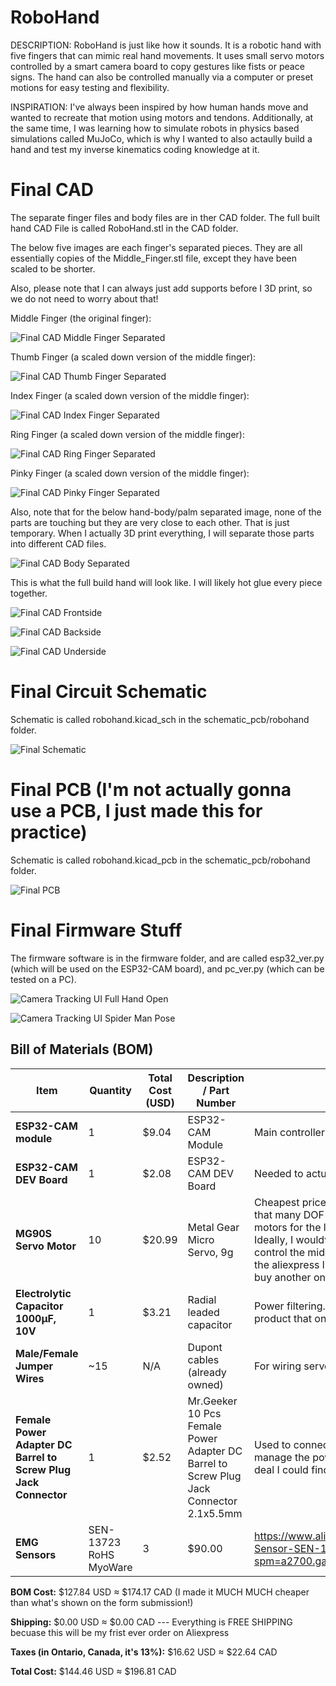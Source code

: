 # RoboHand
DESCRIPTION: RoboHand is just like how it sounds. It is a robotic hand with five fingers that can mimic real hand movements. It uses small servo motors controlled by a smart camera board to copy gestures like fists or peace signs. The hand can also be controlled manually via a computer or preset motions for easy testing and flexibility.

INSPIRATION: I've always been inspired by how human hands move and wanted to recreate that motion using motors and tendons. Additionally, at the same time, I was learning how to simulate robots in physics based simulations called MuJoCo, which is why I wanted to also actaully build a hand and test my inverse kinematics coding knowledge at it.

# Final CAD
The separate finger files and body files are in ther CAD folder. The full built hand CAD File is called RoboHand.stl in the CAD folder. 

The below five images are each finger's separated pieces. They are all essentially copies of the Middle_Finger.stl file, except they have been scaled to be shorter. 

Also, please note that I can always just add supports before I 3D print, so we do not need to worry about that!

Middle Finger (the original finger):

![Final CAD Middle Finger Separated](https://hc-cdn.hel1.your-objectstorage.com/s/v3/47549fec8bafb1626f2fa633d8798c469f0eecc3_cad_middle.png)

Thumb Finger (a scaled down version of the middle finger):

![Final CAD Thumb Finger Separated](https://hc-cdn.hel1.your-objectstorage.com/s/v3/d47e26595ff6a854219f9481595280e4a03abd23_cad_thumb.png)

Index Finger (a scaled down version of the middle finger):

![Final CAD Index Finger Separated](https://hc-cdn.hel1.your-objectstorage.com/s/v3/5cedf0068f997ff48cd3f0cf27c2add3f5ba289a_cad_index.png)

Ring Finger (a scaled down version of the middle finger):

![Final CAD Ring Finger Separated](https://hc-cdn.hel1.your-objectstorage.com/s/v3/1159341951d918dbfab7d8ad09b1596d0c0ad3dc_cad_ring.png)

Pinky Finger (a scaled down version of the middle finger):

![Final CAD Pinky Finger Separated](https://hc-cdn.hel1.your-objectstorage.com/s/v3/3ad1caff27a0c6759d0816a451dc2e8561a90a3a_cad_pinky.png)

Also, note that for the below hand-body/palm separated image, none of the parts are touching but they are very close to each other. That is just temporary. When I actually 3D print everything, I will separate those parts into different CAD files.

![Final CAD Body Separated](https://hc-cdn.hel1.your-objectstorage.com/s/v3/7041112042d07831d98d7bf883e41fcbb0f77385_cad_body.png)

This is what the full build hand will look like. I will likely hot glue every piece together. 

![Final CAD Frontside](https://hc-cdn.hel1.your-objectstorage.com/s/v3/0eb5953f91e9ba583a2f5a64e0ce6e3ec2b6b9e5_cad_jy2_pic1.png)

![Final CAD Backside](https://hc-cdn.hel1.your-objectstorage.com/s/v3/6cf5f00cecec6dab7e3f775ddf35739472e9989b_cad_jy3.png)

![Final CAD Underside](https://hc-cdn.hel1.your-objectstorage.com/s/v3/b559a07c66fa4c035cc92b1351936754b3420eb1_cad_jy2_pic3.png)

# Final Circuit Schematic
Schematic is called robohand.kicad_sch in the schematic_pcb/robohand folder.

![Final Schematic](https://hc-cdn.hel1.your-objectstorage.com/s/v3/319bd1ee434b18614ffb52b6fccd42de33fba531_schematic_jy2.png)

# Final PCB (I'm not actually gonna use a PCB, I just made this for practice)
Schematic is called robohand.kicad_pcb in the schematic_pcb/robohand folder.

![Final PCB](https://hc-cdn.hel1.your-objectstorage.com/s/v3/e38e3dc7e2b150734c08eded3e18af604725a4f3_pcb_jy2.png)

# Final Firmware Stuff
The firmware software is in the firmware folder, and are called esp32_ver.py (which will be used on the ESP32-CAM board), and pc_ver.py (which can be tested on a PC).

![Camera Tracking UI Full Hand Open](https://hc-cdn.hel1.your-objectstorage.com/s/v3/33b4f0d4d17303a596ea11bbbde2154588fb1819_camera_tracking_full.png)

![Camera Tracking UI Spider Man Pose](https://hc-cdn.hel1.your-objectstorage.com/s/v3/088d54ca0e6f30fa80a4ac7c3bd3eefce8f310bd_camera_tracking_spiderman.png)

## Bill of Materials (BOM)

| Item                             | Quantity | Total Cost (USD) | Description / Part Number                      | Notes                                | Links                             |
|---------------------------------|----------|-------------------|-----------------------------------------------|-------------------------------------|-------------------------|
| **ESP32-CAM module**             | 1        | $9.04 | ESP32-CAM Module                | Main controller + camera             | https://www.aliexpress.com/item/1005006341099716.html?spm=a2g0o.productlist.main.4.10b31f44f3CRYE&algo_pvid=cf5cc23f-74d1-44a8-bcb2-311bc13f1dcc&algo_exp_id=cf5cc23f-74d1-44a8-bcb2-311bc13f1dcc-3&pdp_ext_f=%7B%22order%22%3A%22103%22%2C%22eval%22%3A%221%22%7D&pdp_npi=4%40dis%21CAD%212.83%211.63%21%21%2114.42%218.32%21%402101d9ee17540044723562302eab01%2112000036821212387%21sea%21CA%216438900822%21ABX&curPageLogUid=s9SbCAg5Mvaq&utparam-url=scene%3Asearch%7Cquery_from%3A |
| **ESP32-CAM DEV Board**             | 1        | $2.08 | ESP32-CAM DEV Board                | Needed to actualyl conenct ESP32 and program it            | https://www.aliexpress.com/item/1005006341099716.html?spm=a2g0o.productlist.main.4.10b31f44f3CRYE&algo_pvid=cf5cc23f-74d1-44a8-bcb2-311bc13f1dcc&algo_exp_id=cf5cc23f-74d1-44a8-bcb2-311bc13f1dcc-3&pdp_ext_f=%7B%22order%22%3A%22103%22%2C%22eval%22%3A%221%22%7D&pdp_npi=4%40dis%21CAD%212.83%211.63%21%21%2114.42%218.32%21%402101d9ee17540044723562302eab01%2112000036821212387%21sea%21CA%216438900822%21ABX&curPageLogUid=s9SbCAg5Mvaq&utparam-url=scene%3Asearch%7Cquery_from%3A |
| **MG90S Servo Motor**            | 10        | $20.99 | Metal Gear Micro Servo, 9g                     | Cheapest price servo motor. Need 3 for thumb, because it has that many DOF and each of those are important. We have 4 motors for the lower section's movement of the other fingers. Ideally, I wouldve wanted another 4 more motors so I could control the middle section's movement of the other fingers, but the aliexpress link only allows me to buy 3 more, so I'll need to buy another one on my own later.                      | https://www.aliexpress.com/item/1005008626768357.html?spm=a2g0o.productlist.main.2.7f2015caxNFEhm&aem_p4p_detail=202507311630421114710384897480003208335&algo_pvid=f808fc16-865d-4975-95a1-d6fab4f69bc5&algo_exp_id=f808fc16-865d-4975-95a1-d6fab4f69bc5-1&pdp_ext_f=%7B%22order%22%3A%22317%22%2C%22eval%22%3A%221%22%7D&pdp_npi=4%40dis%21CAD%215.83%211.63%21%21%214.12%211.15%21%402101c59517540046428904607ef048%2112000046009069094%21sea%21CA%216438900822%21ABX&curPageLogUid=JxTQbST0aPKs&utparam-url=scene%3Asearch%7Cquery_from%3A&search_p4p_id=202507311630421114710384897480003208335_1 |
| **Electrolytic Capacitor 1000µF, 10V** | 1        | $3.21 | Radial leaded capacitor                        | Power filtering. The link has 10 pcs but there was no other product that only sold 1 piece and this was the cheapest  | https://www.aliexpress.com/item/33010665515.html?spm=a2g0o.productlist.main.19.5696e336YqdJ1M&algo_pvid=05eaeade-4550-4688-b75d-17b6cb5b207e&algo_exp_id=05eaeade-4550-4688-b75d-17b6cb5b207e-18&pdp_ext_f=%7B%22order%22%3A%2270%22%2C%22eval%22%3A%221%22%7D&pdp_npi=4%40dis%21CAD%214.37%211.63%21%21%213.09%211.15%21%402101ef5e17540057514022423e8084%2167121829359%21sea%21CA%216438900822%21ABX&curPageLogUid=NYzuwQWBHlT4&utparam-url=scene%3Asearch%7Cquery_from%3A |
| **Male/Female Jumper Wires**     | ~15      | N/A| Dupont cables (already owned)                                 | For wiring servos, buttons, ESP32   | N/A |
| **Female Power Adapter DC Barrel to Screw Plug Jack Connector** | 1 | $2.52 | Mr.Geeker 10 Pcs Female Power Adapter DC Barrel to Screw Plug Jack Connector 2.1x5.5mm | Used to connect the power adapter to the ESP32-CAM board but manage the power and GND. The product link was the cheapest deal I could find | https://www.aliexpress.com/item/1005008987005268.html?spm=a2g0o.productlist.main.2.df155998nLKCjG&aem_p4p_detail=202508011402373093864537015840004227846&algo_pvid=96a38800-3a1a-4c03-b19f-4abbd7d5611a&algo_exp_id=96a38800-3a1a-4c03-b19f-4abbd7d5611a-1&pdp_ext_f=%7B%22order%22%3A%2229%22%2C%22eval%22%3A%221%22%7D&pdp_npi=4%40dis%21CAD%213.43%211.63%21%21%2117.48%218.31%21%402101e9ec17540821576896587efa3e%2112000047469895587%21sea%21CA%216438900822%21ABX&curPageLogUid=bBj4EJuoberQ&utparam-url=scene%3Asearch%7Cquery_from%3A&search_p4p_id=202508011402373093864537015840004227846_1 |
| **EMG Sensors** | SEN-13723 RoHS MyoWare | 3 | $90.00 | https://www.alibaba.com/product-detail/SpotMyoWare-Muscle-Sensor-SEN-13723-Muscles_1601406726720.html?spm=a2700.galleryofferlist.normal_offer.d_title.52e313a0BHVrsO | Muscle activity sensors. These are one of the best quality sensors suitable for research projects such as this and are also the cheapest deal I found everywhere! I need 3 because I'm doing a full hand, meaning there are multiple muscles to look at and analyze and align and everything. |

**BOM Cost:** $127.84 USD ≈ $174.17 CAD            (I made it MUCH MUCH cheaper than what's shown on the form submission!)

**Shipping:** $0.00 USD ≈ $0.00 CAD     --- Everything is FREE SHIPPING becuase this will be my frist ever order on Aliexpress

**Taxes (in  Ontario, Canada, it's 13%):** $16.62 USD ≈ $22.64 CAD

**Total Cost:** $144.46 USD ≈ $196.81 CAD
